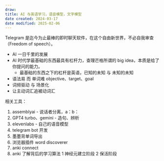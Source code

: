 ```yaml
---
draw:
title: AI 与英语学习，语音模型，文字模型
date created: 2024-03-17
date modified: 2025-02-06
---
```


Telegram 是迄今为止最棒的即时聊天软件，在这个自由新世界，不必自我审查（Freedom of speech）。

- AI 一日千里的发展
- AI 时代学最基础的东西最具有杠杆力，查理芒格所谓的 big idea，本质是给了你提问的能力。
	- 最基础的东西之下的杠杆是英语，已知的未知 与 未知的未知
- 语法易 而 单词难 objective、target、goal
- 词频驱动 与 场景化
- 让主动词汇追被动词汇

相关工具：

1. assemblyai - 说话者分离，a：b：
2. GPT4 turbo、gemini - 造句、辨析
3. elevenlabs - 自己的语音模型
4. telegram bot 开发
5. 墨墨背单词导出
6. 浏览器插件 word discoverer
7. anki connect
8. anki 了解背后的学习算法 1 神经元建立阶段 2 保活阶段
